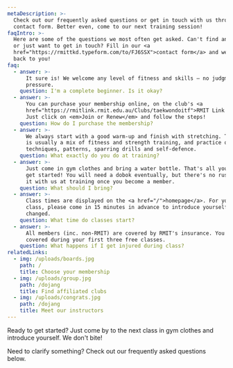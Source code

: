 ```yaml
---
metaDescription: >-
  Check out our frequently asked questions or get in touch with us through our
  contact form. Better even, come to our next training session!
faqIntro: >-
  Here are some of the questions we most often get asked. Can't find an answer
  or just want to get in touch? Fill in our <a
  href="https://rmittkd.typeform.com/to/FJ6SSX">contact form</a> and we'll get
  back to you!
faq:
  - answer: >-
      It sure is! We welcome any level of fitness and skills – no judgment, no
      pressure.
    question: I'm a complete beginner. Is it okay?
  - answer: >-
      You can purchase your membership online, on the club's <a
      href="https://rmitlink.rmit.edu.au/Clubs/taekwondoitf">RMIT Link page</a>.
      Just click on <em>Join or Renew</em> and follow the steps!
    question: How do I purchase the membership?
  - answer: >-
      We always start with a good warm-up and finish with stretching. The rest
      is usually a mix of fitness and strength training, and practice of
      techniques, patterns, sparring drills and self-defence.
    question: What exactly do you do at training?
  - answer: >-
      Just come in gym clothes and bring a water bottle. That's all you need to
      get started! You will need a dobok eventually, but there's no rush. Discuss
      it with us at training once you become a member.
    question: What should I bring?
  - answer: >-
      Class times are displayed on the <a href="/">homepage</a>. For your first
      class, please come in 15 minutes in advance to introduce yourself and get
      changed.
    question: What time do classes start?
  - answer: >-
      All members (inc. non-RMIT) are covered by RMIT's insurance. You are also
      covered during your first three free classes.
    question: What happens if I get injured during class?
relatedLinks:
  - img: /uploads/boards.jpg
    path: /
    title: Choose your membership
  - img: /uploads/group.jpg
    path: /dojang
    title: Find affiliated clubs
  - img: /uploads/congrats.jpg
    path: /dojang
    title: Meet our instructors
---
```

Ready to get started? Just come by to the next class in gym clothes and introduce yourself. We don't bite!

Need to clarify something? Check out our frequently asked questions below.
